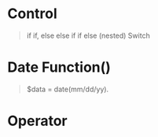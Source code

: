 # Control

> if
> if, else
> else if
> if else (nested)
> Switch

# Date Function()
> $data = date(mm/dd/yy).

# Operator

>